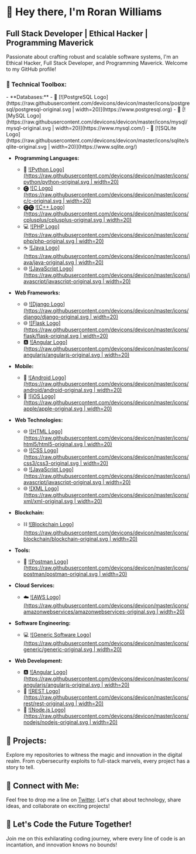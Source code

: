 # **👋 Hey there, I'm Roran Williams**

## Full Stack Developer | Ethical Hacker | Programming Maverick

Passionate about crafting robust and scalable software systems, I'm an Ethical Hacker, Full Stack Developer, and Programming Maverick. Welcome to my GitHub profile!

<h3 align="left">🔧 Technical Toolbox:</h3>
<p align="left">
  - **Databases:** 
    - 💽 [![PostgreSQL Logo](https://raw.githubusercontent.com/devicons/devicon/master/icons/postgresql/postgresql-original.svg | width=20)](https://www.postgresql.org)
    - 💽 [![MySQL Logo](https://raw.githubusercontent.com/devicons/devicon/master/icons/mysql/mysql-original.svg | width=20)](https://www.mysql.com/)
    - 💽 [![SQLite Logo](https://raw.githubusercontent.com/devicons/devicon/master/icons/sqlite/sqlite-original.svg | width=20)](https://www.sqlite.org/)

  - **Programming Languages:** 
    - 🐍 [![Python Logo](https://raw.githubusercontent.com/devicons/devicon/master/icons/python/python-original.svg | width=20)](https://www.python.org/)
    - 🅒 [![C Logo](https://raw.githubusercontent.com/devicons/devicon/master/icons/c/c-original.svg | width=20)](https://en.wikipedia.org/wiki/C_(programming_language))
    - 🅒🅒 [![C++ Logo](https://raw.githubusercontent.com/devicons/devicon/master/icons/cplusplus/cplusplus-original.svg | width=20)](https://en.wikipedia.org/wiki/C%2B%2B)
    - 💻 [![PHP Logo](https://raw.githubusercontent.com/devicons/devicon/master/icons/php/php-original.svg | width=20)](https://www.php.net/)
    - ☕ [![Java Logo](https://raw.githubusercontent.com/devicons/devicon/master/icons/java/java-original.svg | width=20)](https://www.java.com/)
    - 🌐 [![JavaScript Logo](https://raw.githubusercontent.com/devicons/devicon/master/icons/javascript/javascript-original.svg | width=20)](https://developer.mozilla.org/en-US/docs/Web/JavaScript)

  - **Web Frameworks:** 
    - 🌐 [![Django Logo](https://raw.githubusercontent.com/devicons/devicon/master/icons/django/django-original.svg | width=20)](https://www.djangoproject.com/)
    - 🌐 [![Flask Logo](https://raw.githubusercontent.com/devicons/devicon/master/icons/flask/flask-original.svg | width=20)](https://flask.palletsprojects.com/)
    - 🅰️ [![Angular Logo](https://raw.githubusercontent.com/devicons/devicon/master/icons/angularjs/angularjs-original.svg | width=20)](https://angular.io/)

  - **Mobile:** 
    - 📱 [![Android Logo](https://raw.githubusercontent.com/devicons/devicon/master/icons/android/android-original.svg | width=20)](https://www.android.com/)
    - 📱 [![iOS Logo](https://raw.githubusercontent.com/devicons/devicon/master/icons/apple/apple-original.svg | width=20)](https://www.apple.com/ios/)

  - **Web Technologies:** 
    - 🌐 [![HTML Logo](https://raw.githubusercontent.com/devicons/devicon/master/icons/html5/html5-original.svg | width=20)](https://developer.mozilla.org/en-US/docs/Web/HTML)
    - 🌐 [![CSS Logo](https://raw.githubusercontent.com/devicons/devicon/master/icons/css3/css3-original.svg | width=20)](https://developer.mozilla.org/en-US/docs/Web/CSS)
    - 🌐 [![JavaScript Logo](https://raw.githubusercontent.com/devicons/devicon/master/icons/javascript/javascript-original.svg | width=20)](https://developer.mozilla.org/en-US/docs/Web/JavaScript)
    - 🌐 [![XML Logo](https://raw.githubusercontent.com/devicons/devicon/master/icons/xml/xml-original.svg | width=20)](https://www.w3.org/XML/)

  - **Blockchain:** 
    - ⛓️ [![Blockchain Logo](https://raw.githubusercontent.com/devicons/devicon/master/icons/blockchain/blockchain-original.svg | width=20)](https://en.wikipedia.org/wiki/Blockchain)

  - **Tools:** 
    - 🔧 [![Postman Logo](https://raw.githubusercontent.com/devicons/devicon/master/icons/postman/postman-original.svg | width=20)](https://www.postman.com/)

  - **Cloud Services:** 
    - ☁️ [![AWS Logo](https://raw.githubusercontent.com/devicons/devicon/master/icons/amazonwebservices/amazonwebservices-original.svg | width=20)](https://aws.amazon.com/)

  - **Software Engineering:** 
    - 💻 [![Generic Software Logo](https://raw.githubusercontent.com/devicons/devicon/master/icons/generic/generic-original.svg | width=20)](https://en.wikipedia.org/wiki/Software_engineering)

  - **Web Development:** 
    - 🅰️ [![Angular Logo](https://raw.githubusercontent.com/devicons/devicon/master/icons/angularjs/angularjs-original.svg | width=20)](https://angular.io/)
    - 🔄 [![REST Logo](https://raw.githubusercontent.com/devicons/devicon/master/icons/rest/rest-original.svg | width=20)](https://en.wikipedia.org/wiki/Representational_state_transfer)
    - 🚀 [![Node.js Logo](https://raw.githubusercontent.com/devicons/devicon/master/icons/nodejs/nodejs-original.svg | width=20)](https://nodejs.org/)
</p>

## 🚀 Projects:

Explore my repositories to witness the magic and innovation in the digital realm. From cybersecurity exploits to full-stack marvels, every project has a story to tell.

## 📱 Connect with Me:

Feel free to drop me a line on [Twitter](https://twitter.com/roran__williams). Let's chat about technology, share ideas, and collaborate on exciting projects!

## 🌟 Let's Code the Future Together!

Join me on this exhilarating coding journey, where every line of code is an incantation, and innovation knows no bounds!
